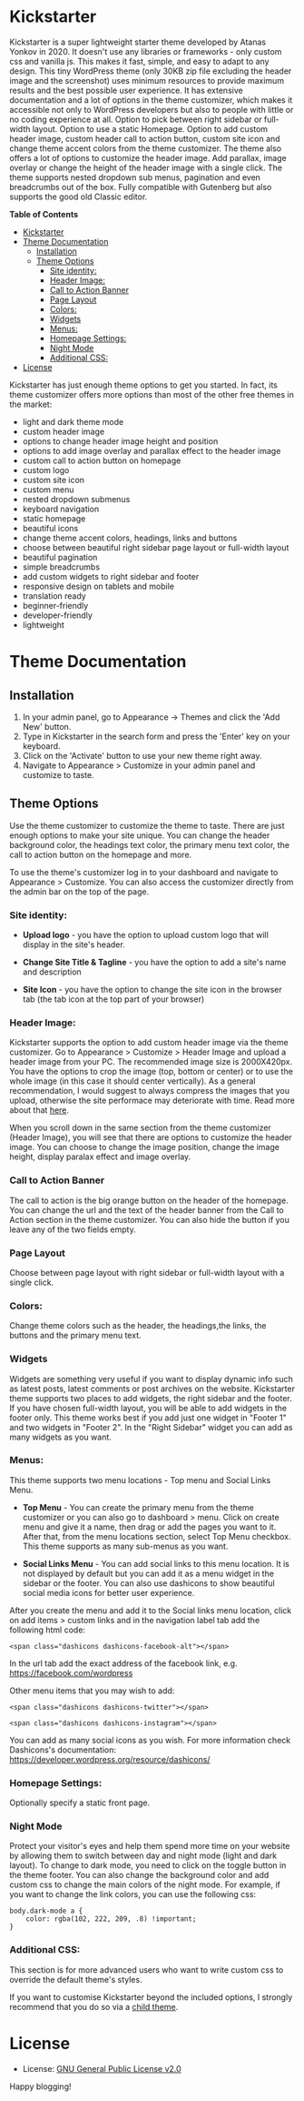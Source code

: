 # Kickstarter
Kickstarter is a super lightweight starter theme developed by Atanas Yonkov in 2020. It doesn't use any libraries or frameworks - only custom css and vanilla js. This makes it fast, simple, and easy to adapt to any design. This tiny WordPress theme (only 30KB zip file excluding the header image and the screenshot) uses minimum resources to provide maximum results and the best possible user experience. It has extensive documentation and a lot of options in the theme customizer, which makes it accessible not only to WordPress developers but also to people with little or no coding experience at all. Option to pick between right sidebar or full-width layout. Option to use a static Homepage. Option to add custom header image, custom header call to action button, custom site icon and change theme accent colors from the theme customizer. The theme also offers a lot of options to customize the header image. Add parallax, image overlay or change the height of the header image with a single click. The theme supports nested dropdown sub menus, pagination and even breadcrumbs out of the box. Fully compatible with Gutenberg but also supports the good old Classic editor.

**Table of Contents**
- [Kickstarter](#kickstarter)
- [Theme Documentation](#theme-documentation)
  - [Installation](#installation)
  - [Theme Options](#theme-options)
    - [Site identity:](#site-identity)
    - [Header Image:](#header-image)
    - [Call to Action Banner](#call-to-action-banner)
    - [Page Layout](#page-layout)
    - [Colors:](#colors)
    - [Widgets](#widgets)
    - [Menus:](#menus)
    - [Homepage Settings:](#homepage-settings)
    - [Night Mode](#night-mode)
    - [Additional CSS:](#additional-css)
- [License](#license)

Kickstarter has just enough theme options to get you started. In fact, its theme customizer offers more options than most of the other free themes in the market:

- light and dark theme mode
- custom header image
- options to change header image height and position
- options to add image overlay and parallax effect to the header image
- custom call to action button on homepage
- custom logo
- custom site icon
- custom menu
- nested dropdown submenus
- keyboard navigation
- static homepage
- beautiful icons
- change theme accent colors, headings, links and buttons
- choose between beautiful right sidebar page layout or full-width layout
- beautiful pagination
- simple breadcrumbs
- add custom widgets to right sidebar and footer
- responsive design on tablets and mobile
- translation ready
- beginner-friendly
- developer-friendly
- lightweight

# Theme Documentation

## Installation
1. In your admin panel, go to Appearance -> Themes and click the 'Add New' button.
2. Type in Kickstarter in the search form and press the 'Enter' key on your keyboard.
3. Click on the 'Activate' button to use your new theme right away.
4. Navigate to Appearance > Customize in your admin panel and customize to taste.

## Theme Options
Use the theme customizer to customize the theme to taste. There are just enough options to make your site unique. You can change the header background color, the headings text color, the primary menu text color, the call to action button on the homepage and more. 

To use the theme's customizer log in to your dashboard and navigate to Appearance > Customize. You can also access the customizer directly from the admin bar on the top of the page.

### Site identity:

* **Upload logo** - you have the option to upload custom logo that will display in the site's header. 

* **Change Site Title & Tagline** - you have the option to add a site's name and description

* **Site Icon** - you have the option to change the site icon in the browser tab (the tab icon at the top part of your browser)

### Header Image:
Kickstarter supports the option to add custom header image via the theme customizer. Go to Appearance > Customize > Header Image and upload a header image from your PC. The recommended image size is 2000X420px. You have the options to crop the image (top, bottom or center) or to use the whole image (in this case it should center vertically). As a general recommendation, I would suggest to always compress the images that you upload, otherwise the site performace may deteriorate with time. Read more about that [here](https://rawinfopages.co.uk/squash-images-with-squoosh-to-improve-website-performance/).

When you scroll down in the same section from the theme customizer (Header Image), you will see that there are options to customize the header image. You can choose to change the image position, change the image height, display paralax effect and image overlay.

### Call to Action Banner
The call to action is the big orange button on the header of the homepage. You can change the url and the text of the header banner from the Call to Action section in the theme customizer. You can also hide the button if you leave any of the two fields empty.

### Page Layout
Choose between page layout with right sidebar or full-width layout with a single click.

### Colors: 
Change theme colors such as the header, the headings,the links, the buttons and the primary menu text.

### Widgets
Widgets are something very useful if you want to display dynamic info such as latest posts, latest comments or post archives on the website. Kickstarter theme supports two places to add widgets, the right sidebar and the footer. If you have chosen full-width layout, you will be able to add widgets in the footer only. This theme works best if you add just one widget in "Footer 1" and two widgets in "Footer 2". In the "Right Sidebar" widget you can add as many widgets as you want.

### Menus:

This theme supports two menu locations - Top menu and Social Links Menu. 

* **Top Menu** - You can create the primary menu from the theme customizer or you can also go to dashboard > menu. Click on create menu and give it a name, then drag or add the pages you want to it. After that, from the menu locations section, select Top Menu checkbox. This theme supports as many sub-menus as you want.

* **Social Links Menu** - You can add social links to this menu location. It is not displayed by default but you can add it as a menu widget in the sidebar or the footer. You can also use dashicons to show beautiful social media icons for better user experience.

After you create the menu and add it to the Social links menu location, click on add items > custom links and in the navigation label tab add the following html code: 

```<span class="dashicons dashicons-facebook-alt"></span>```

In the url tab add the exact address of the facebook link, e.g. https://facebook.com/wordpress

Other menu items that you may wish to add:

```<span class="dashicons dashicons-twitter"></span>```

```<span class="dashicons dashicons-instagram"></span>```

You can add as many social icons as you wish. For more information check Dashicons's documentation: https://developer.wordpress.org/resource/dashicons/

### Homepage Settings:
Optionally specify a static front page.

### Night Mode

Protect your visitor's eyes and help them spend more time on your website by allowing them to switch between day and night mode (light and dark layout). To change to dark mode, you need to click on the toggle button in the theme footer. You can also change the background color and add custom css to change the main colors of the night mode. For example, if you want to change the link colors, you can use the following css:

    body.dark-mode a {
	    color: rgba(102, 222, 209, .8) !important;
    }

### Additional CSS:
This section is for more advanced users who want to write custom css to override the default theme's styles.

If you want to customise Kickstarter beyond the included options, I strongly recommend that you do so via a [child theme](http://codex.wordpress.org/Child_Themes).

# License
* License: [GNU General Public License v2.0](http://www.gnu.org/licenses/gpl-2.0.html)

Happy blogging!